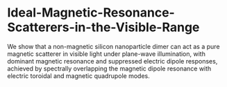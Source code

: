 # Ideal-Magnetic-Resonance-Scatterers-in-the-Visible-Range
We show that a non-magnetic silicon nanoparticle dimer can act as a pure magnetic scatterer in visible light under plane-wave illumination, with dominant magnetic resonance and suppressed electric dipole responses, achieved by spectrally overlapping the magnetic dipole resonance with electric toroidal and magnetic quadrupole modes.
